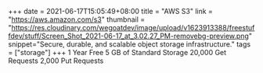 +++
date = 2021-06-17T15:05:49+08:00
title = "AWS S3"
link = "https://aws.amazon.com/s3"
thumbnail = "https://res.cloudinary.com/wegoatdev/image/upload/v1623913388/freestuffdev/stuff/Screen_Shot_2021-06-17_at_3.02.27_PM-removebg-preview.png"
snippet="Secure, durable, and scalable object storage infrastructure."
tags = ["storage"]
+++
1 Year Free
5 GB of Standard Storage
20,000 Get Requests
2,000 Put Requests
